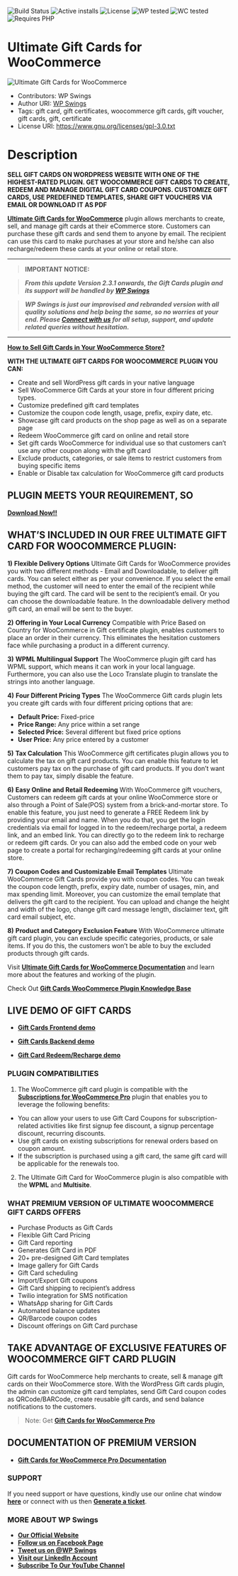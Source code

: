 
![Build Status](https://img.shields.io/travis/twbs/bootstrap/master.svg) ![Active installs](https://img.shields.io/badge/Active-4000%2B-brightgreen) ![License](https://img.shields.io/badge/License-GPLv3%20or%20later-yellowgreen) ![WP tested](https://img.shields.io/badge/WP%20tested-5.9.1-brightgreen) ![WC tested](https://img.shields.io/badge/WC%20tested-6.2.1-brightgreen) ![Requires PHP](https://img.shields.io/badge/Requires%20PHP-5.6-blue)
# Ultimate Gift Cards for WooCommerce
![Ultimate Gift Cards for WooCommerce](https://ps.w.org/woo-gift-cards-lite/assets/banner-772x250.jpg?rev=2671960)
* Contributors: WP Swings
* Author URI: [WP Swings](https://wpswings.com/?utm_source=wpswings-giftcards-official&utm_medium=giftcards-github-page&utm_campaign=official)
* Tags: gift card, gift certificates, woocommerce gift cards, gift voucher, gift cards, gift, certificate
* License URI:  https://www.gnu.org/licenses/gpl-3.0.txt


# Description

**SELL GIFT CARDS ON WORDPRESS WEBSITE WITH ONE OF THE HIGHEST-RATED PLUGIN. GET WOOCOMMERCE GIFT CARDS TO CREATE, REDEEM AND MANAGE DIGITAL GIFT CARD COUPONS. CUSTOMIZE GIFT CARDS, USE PREDEFINED TEMPLATES, SHARE GIFT VOUCHERS VIA EMAIL OR DOWNLOAD IT AS PDF**


[**Ultimate Gift Cards for WooCommerce**](https://wordpress.org/plugins/woo-gift-cards-lite/) plugin allows merchants to create, sell, and manage gift cards at their eCommerce store. Customers can purchase these gift cards and send them to anyone by email. The recipient can use this card to make purchases at your store and he/she can also recharge/redeem these cards at your online or retail store. 
***

>**IMPORTANT NOTICE:**

>_**From this update Version 2.3.1 onwards, the Gift Cards plugin and its support will be handled by  [**WP Swings**](https://wpswings.com/?utm_source=wpswings-giftcards-official&utm_medium=giftcards-github-page&utm_campaign=official)**_

>_**WP Swings is just our improvised and rebranded version with all quality solutions and help being the same, so no worries at your end. Please [**Connect with us**](https://wpswings.com/contact-us/?utm_source=wpswings-giftcards-contact&utm_medium=giftcards-github-page&utm_campaign=giftcards-contact) for all setup, support, and update related queries without hesitation.**_
***

[**How to Sell Gift Cards in Your WooCommerce Store?**](https://www.youtube.com/watch?v=YgPLO8HDGtc&w=560&h=315&rel=0)

**WITH THE ULTIMATE GIFT CARDS FOR WOOCOMMERCE PLUGIN YOU CAN:**

* Create and sell WordPress gift cards in your native language
* Sell WooCommerce Gift Cards at your store in four different pricing types.
* Customize predefined gift card templates
* Customize the coupon code length, usage, prefix, expiry date, etc.
* Showcase gift card products on the shop page as well as on a separate page
* Redeem WooCommerce gift card on online and retail store
* Set gift cards WooCommerce for individual use so that customers can’t use any other coupon along with the gift card
* Exclude products, categories, or sale items to restrict customers from buying specific items
* Enable or Disable tax calculation for WooCommerce gift card products


## PLUGIN MEETS YOUR REQUIREMENT, SO
[**Download Now!!**](https://downloads.wordpress.org/plugin/woo-gift-cards-lite.zip)

## WHAT’S INCLUDED IN OUR FREE ULTIMATE GIFT CARD FOR WOOCOMMERCE PLUGIN:
**1)** **Flexible Delivery Options**
Ultimate Gift Cards for WooCommerce provides you with two different methods - Email and Downloadable, to deliver gift cards. You can select either as per your convenience. If you select the email method, the customer will need to enter the email of the recipient while buying the gift card. The card will be sent to the recipient’s email. Or you can choose the downloadable feature. In the downloadable delivery method gift card, an email will be sent to the buyer. 

**2)** **Offering in Your Local Currency**
Compatible with Price Based on Country for WooCommerce in Gift certificate plugin, enables customers to place an order in their currency. This eliminates the hesitation customers face while purchasing a product in a different currency.

**3)** **WPML Multilingual Support**
The WooCommerce plugin gift card has WPML support, which means it can work in your local language. Furthermore, you can also use the Loco Translate plugin to translate the strings into another language.

**4)** **Four Different Pricing Types**
The WooCommerce Gift cards plugin lets you create gift cards with four different pricing options that are:

*  **Default Price:** Fixed-price
*  **Price Range:** Any price within a set range
*  **Selected Price:** Several different but fixed price options
*  **User Price:** Any price entered by a customer

**5)** **Tax Calculation**
This WooCommerce gift certificates plugin allows you to calculate the tax on gift card products. You can enable this feature to let customers pay tax on the purchase of gift card products. If you don’t want them to pay tax, simply disable the feature.

**6)** **Easy Online and Retail Redeeming**
With WooCommerce gift vouchers, Customers can redeem gift cards at your online WooCommerce store or also through a Point of Sale(POS) system from a brick-and-mortar store. To enable this feature, you just need to generate a FREE Redeem link by providing your email and name. When you do that, you get the login credentials via email for logged in to the redeem/recharge portal, a redeem link, and an embed link. You can directly go to the redeem link to recharge or redeem gift cards. Or you can also add the embed code on your web page to create a portal for recharging/redeeming gift cards at your online store.

**7)** **Coupon Codes and Customizable Email Templates**
Ultimate WooCommerce Gift Cards provide you with coupon codes. You can tweak the coupon code length, prefix, expiry date, number of usages, min, and max spending limit. Moreover, you can customize the email template that delivers the gift card to the recipient. You can upload and change the height and width of the logo, change gift card message length, disclaimer text, gift card email subject, etc.

**8)** **Product and Category Exclusion Feature**
With WooCommerce ultimate gift card plugin, you can exclude specific categories, products, or sale items. If you do this, the customers won’t be able to buy the excluded products through gift cards.


Visit [**Ultimate Gift Cards for WooCommerce Documentation**](https://docs.wpswings.com/woo-gift-cards-lite/?utm_source=wpswings-giftcards-doc&utm_medium=giftcards-github-page&utm_campaign=giftcards-doc) and learn more about the features and working of the plugin. 

Check Out [**Gift Cards WooCommerce Plugin Knowledge Base**](https://support.wpswings.com/wordpress-plugins-knowledge-base/category/gift-cards-for-woocommerce/?utm_source=wpswings-giftcards-kb&utm_medium=giftcards-github-page&utm_campaign=kb)

## LIVE DEMO OF GIFT CARDS 

* [ **Gift Cards  Frontend demo**](https://demo.wpswings.com/gift-cards-for-woocommerce-pro/?utm_source=wpswings-giftcards-demo&utm_medium=giftcards-github-page&utm_campaign=frontend-demo)


* [ **Gift Cards  Backend demo**](https://demo.wpswings.com/gift-cards-for-woocommerce-pro/request-for-personal-demo/?utm_source=wpswings-giftcards-demo&utm_medium=giftcards-github-page&utm_campaign=backend-demo)


* [ **Gift Card Redeem/Recharge demo**](https://demo.wpswings.com/gift-cards-for-woocommerce-pro/redeem-recharge-gift-card-vouchers/?utm_source=wpswings-giftcards-redeem&utm_medium=giftcards-github-page&utm_campaign=redeem)


### PLUGIN COMPATIBILITIES 

1) The WooCommerce gift card plugin is compatible with the [**Subscriptions for WooCommerce Pro**](https://wpswings.com/product/subscriptions-for-woocommerce-pro/?utm_source=wpswings-giftcards-product&utm_medium=giftcards-github-page&utm_campaign=giftcards-product) plugin that enables you to leverage the following benefits:

* You can allow your users to use Gift Card Coupons for subscription-related activities like first signup fee discount, a signup percentage discount, recurring discounts.
* Use gift cards on existing subscriptions for renewal orders based on coupon amount.
* If the subscription is purchased using a gift card, the same gift card will be applicable for the renewals too.

2) The Ultimate Gift Card for WooCommerce plugin is also compatible with the **WPML** and **Multisite**.


### WHAT PREMIUM VERSION OF ULTIMATE WOOCOMMERCE GIFT CARDS OFFERS 

* Purchase Products as Gift Cards
* Flexible Gift Card Pricing
* Gift Card reporting
* Generates Gift Card in PDF
* 20+ pre-designed Gift Card templates
* Image gallery for Gift Cards
* Gift Card scheduling
* Import/Export Gift coupons
* Gift Card shipping to recipient’s address
* Twilio integration for SMS notification
* WhatsApp sharing for Gift Cards
* Automated balance updates
* QR/Barcode coupon codes
* Discount offerings on Gift Card purchase


## TAKE ADVANTAGE OF EXCLUSIVE FEATURES OF WOOCOMMERCE GIFT CARD PLUGIN 

Gift cards for WooCommerce help merchants to create, sell & manage gift cards on their WooCommerce store. With the WordPress Gift cards plugin, the admin can customize gift card templates, send Gift Card coupon codes as QRCode/BARCode, create reusable gift cards, and send balance notifications to the customers.

> Note:  Get [**Gift Cards for WooCommerce Pro**](https://wpswings.com/product/gift-cards-for-woocommerce-pro/?utm_source=wpswings-giftcards-pro&utm_medium=giftcards-github-page&utm_campaign=giftcards-pro)


## DOCUMENTATION OF PREMIUM VERSION 

* [**Gift Cards for WooCommerce Pro  Documentation**](https://docs.wpswings.com/gift-cards-for-woocommerce-pro/?utm_source=wpswings-giftcards-doc&utm_medium=giftcards-github-page&utm_campaign=giftcards-doc)


### SUPPORT 
If you need support or have questions, kindly use our online chat window [**here**](https://wpswings.com/?utm_source=wpswings-giftcards-official&utm_medium=giftcards-github-page&utm_campaign=official) or connect with us then [**Generate a ticket**](https://wpswings.com/submit-query/?utm_source=wpswings-giftcards-query&utm_medium=giftcards-github-page&utm_campaign=submit-query).

### **MORE ABOUT WP Swings**

- [**Our Official Website**](https://wpswings.com/?utm_source=wpswings-giftcards-official&utm_medium=giftcards-github-page&utm_campaign=official)
- [**Follow us on Facebook Page**](https://www.facebook.com/wpswings)
- [**Tweet us on @WP Swings**](https://twitter.com/wpswings)
- [**Visit our LinkedIn Account**](https://www.linkedin.com/company/wpswings/)
- [**Subscribe To Our YouTube Channel**](https://www.youtube.com/channel/UC7nYNf0JETOwW3GOD_EW2Ag)





